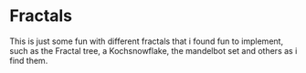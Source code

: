 # Fractals
This is just some fun with different fractals that i found fun to implement, such as the Fractal tree, a Kochsnowflake, the mandelbot set and others as i find them.

